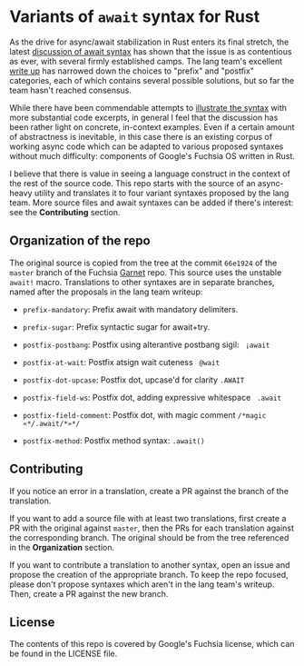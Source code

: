 # Variants of `await` syntax for Rust

As the drive for async/await stabilization in Rust enters its final stretch,
the latest [discussion of await syntax](https://internals.rust-lang.org/t/await-syntax-discussion-summary/9914)
has shown that the issue is as contentious as ever, with several firmly
established camps. The lang team's excellent [write up](https://paper.dropbox.com/doc/Await-Syntax-Write-Up-t9NlOSeI4RQ8AINsaSSyJ)
has narrowed down the choices to "prefix" and "postfix" categories, each of
which contains several possible solutions, but so far the team hasn't reached
consensus.

While there have been commendable attempts to [illustrate the syntax](https://github.com/rust-lang/rust/issues/57640#issuecomment-455846086)
with more substantial code excerpts, in general I feel that the discussion
has been rather light on concrete, in-context examples. Even if a certain
amount of abstractness is inevitable, in this case there is an existing
corpus of working async code which can be adapted to various proposed
syntaxes without much difficulty: components of Google's Fuchsia OS written
in Rust.

I believe that there is value in seeing a language construct in the context
of the rest of the source code. This repo starts with the source of an
async-heavy utility and translates it to four variant syntaxes proposed by
the lang team. More source files and await syntaxes can be added if there's
interest: see the __Contributing__ section.

## Organization of the repo

The original source is copied from the tree at the commit `66e1924` of the
`master` branch of the Fuchsia [Garnet](https://fuchsia.googlesource.com/garnet/)
repo. This source uses the unstable `await!` macro. Translations to other
syntaxes are in separate branches, named after the proposals in the lang team
writeup:

* `prefix-mandatory`: Prefix await with mandatory delimiters.

* `prefix-sugar`: Prefix syntactic sugar for await+try.

* `postfix-postbang`: Postfix using alterantive postbang sigil: ` ¡await`

* `postfix-at-wait`: Postfix atsign wait cuteness ` @wait`

* `postfix-dot-upcase`: Postfix dot, upcase'd for clarity `.AWAIT`

* `postfix-field-ws`: Postfix dot, adding expressive whitespace ` .await`

* `postfix-field-comment`: Postfix dot, with magic comment `/*magic «*/.await/*»*/`

* `postfix-method`: Postfix method syntax: `.await()`

## Contributing

If you notice an error in a translation, create a PR against the branch of the
translation.

If you want to add a source file with at least two translations, first create
a PR with the original against `master`, then the PRs for each translation
against the corresponding branch. The original should be from the tree
referenced in the __Organization__ section.

If you want to contribute a translation to another syntax, open an issue and
propose the creation of the appropriate branch. To keep the repo focused,
please don't propose syntaxes which aren't in the lang team's writeup. Then,
create a PR against the new branch.

## License

The contents of this repo is covered by Google's Fuchsia license, which can
be found in the LICENSE file.
